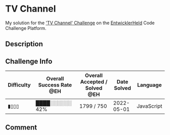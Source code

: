# TV Channel

My solution for the ['TV Channel' Challenge](https://platform.entwicklerheld.de/challenge/tv-channel?technology=JavaScript) on the [EntwicklerHeld](https://platform.entwicklerheld.de/) Code Challenge Platform.

## Description


## Challenge Info
Difficulty | Overall Success Rate @EH | Overall Accepted / Solved @EH | Date Solved | Language
---|---|---|---|---|
▮▯▯▯ | ████░░░░░░ 42% | 1799 / 750 | 2022-05-01 | JavaScript

## Comment
